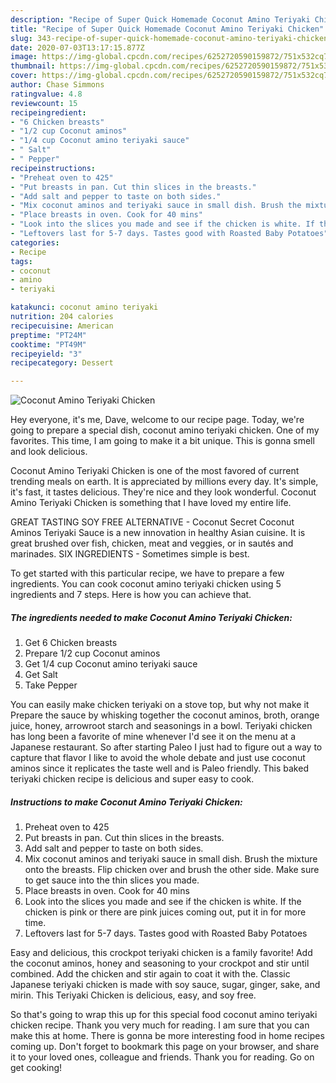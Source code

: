 ```yaml
---
description: "Recipe of Super Quick Homemade Coconut Amino Teriyaki Chicken"
title: "Recipe of Super Quick Homemade Coconut Amino Teriyaki Chicken"
slug: 343-recipe-of-super-quick-homemade-coconut-amino-teriyaki-chicken
date: 2020-07-03T13:17:15.877Z
image: https://img-global.cpcdn.com/recipes/6252720590159872/751x532cq70/coconut-amino-teriyaki-chicken-recipe-main-photo.jpg
thumbnail: https://img-global.cpcdn.com/recipes/6252720590159872/751x532cq70/coconut-amino-teriyaki-chicken-recipe-main-photo.jpg
cover: https://img-global.cpcdn.com/recipes/6252720590159872/751x532cq70/coconut-amino-teriyaki-chicken-recipe-main-photo.jpg
author: Chase Simmons
ratingvalue: 4.8
reviewcount: 15
recipeingredient:
- "6 Chicken breasts"
- "1/2 cup Coconut aminos"
- "1/4 cup Coconut amino teriyaki sauce"
- " Salt"
- " Pepper"
recipeinstructions:
- "Preheat oven to 425"
- "Put breasts in pan. Cut thin slices in the breasts."
- "Add salt and pepper to taste on both sides."
- "Mix coconut aminos and teriyaki sauce in small dish. Brush the mixture onto the breasts. Flip chicken over and brush the other side. Make sure to get sauce into the thin slices you made."
- "Place breasts in oven. Cook for 40 mins"
- "Look into the slices you made and see if the chicken is white. If the chicken is pink or there are pink juices coming out, put it in for more time."
- "Leftovers last for 5-7 days. Tastes good with Roasted Baby Potatoes"
categories:
- Recipe
tags:
- coconut
- amino
- teriyaki

katakunci: coconut amino teriyaki 
nutrition: 204 calories
recipecuisine: American
preptime: "PT24M"
cooktime: "PT49M"
recipeyield: "3"
recipecategory: Dessert

---
```



![Coconut Amino Teriyaki Chicken](https://img-global.cpcdn.com/recipes/6252720590159872/751x532cq70/coconut-amino-teriyaki-chicken-recipe-main-photo.jpg)

Hey everyone, it's me, Dave, welcome to our recipe page. Today, we're going to prepare a special dish, coconut amino teriyaki chicken. One of my favorites. This time, I am going to make it a bit unique. This is gonna smell and look delicious.

Coconut Amino Teriyaki Chicken is one of the most favored of current trending meals on earth. It is appreciated by millions every day. It's simple, it's fast, it tastes delicious. They're nice and they look wonderful. Coconut Amino Teriyaki Chicken is something that I have loved my entire life.

GREAT TASTING SOY FREE ALTERNATIVE - Coconut Secret Coconut Aminos Teriyaki Sauce is a new innovation in healthy Asian cuisine. It is great brushed over fish, chicken, meat and veggies, or in sautés and marinades. SIX INGREDIENTS - Sometimes simple is best.


To get started with this particular recipe, we have to prepare a few ingredients. You can cook coconut amino teriyaki chicken using 5 ingredients and 7 steps. Here is how you can achieve that.

##### The ingredients needed to make Coconut Amino Teriyaki Chicken:

1. Get 6 Chicken breasts
1. Prepare 1/2 cup Coconut aminos
1. Get 1/4 cup Coconut amino teriyaki sauce
1. Get  Salt
1. Take  Pepper


You can easily make chicken teriyaki on a stove top, but why not make it Prepare the sauce by whisking together the coconut aminos, broth, orange juice, honey, arrowroot starch and seasonings in a bowl. Teriyaki chicken has long been a favorite of mine whenever I&#39;d see it on the menu at a Japanese restaurant. So after starting Paleo I just had to figure out a way to capture that flavor I like to avoid the whole debate and just use coconut aminos since it replicates the taste well and is Paleo friendly. This baked teriyaki chicken recipe is delicious and super easy to cook. 

##### Instructions to make Coconut Amino Teriyaki Chicken:

1. Preheat oven to 425
1. Put breasts in pan. Cut thin slices in the breasts.
1. Add salt and pepper to taste on both sides.
1. Mix coconut aminos and teriyaki sauce in small dish. Brush the mixture onto the breasts. Flip chicken over and brush the other side. Make sure to get sauce into the thin slices you made.
1. Place breasts in oven. Cook for 40 mins
1. Look into the slices you made and see if the chicken is white. If the chicken is pink or there are pink juices coming out, put it in for more time.
1. Leftovers last for 5-7 days. Tastes good with Roasted Baby Potatoes


Easy and delicious, this crockpot teriyaki chicken is a family favorite! Add the coconut aminos, honey and seasoning to your crockpot and stir until combined. Add the chicken and stir again to coat it with the. Classic Japanese teriyaki chicken is made with soy sauce, sugar, ginger, sake, and mirin. This Teriyaki Chicken is delicious, easy, and soy free. 

So that's going to wrap this up for this special food coconut amino teriyaki chicken recipe. Thank you very much for reading. I am sure that you can make this at home. There is gonna be more interesting food in home recipes coming up. Don't forget to bookmark this page on your browser, and share it to your loved ones, colleague and friends. Thank you for reading. Go on get cooking!
